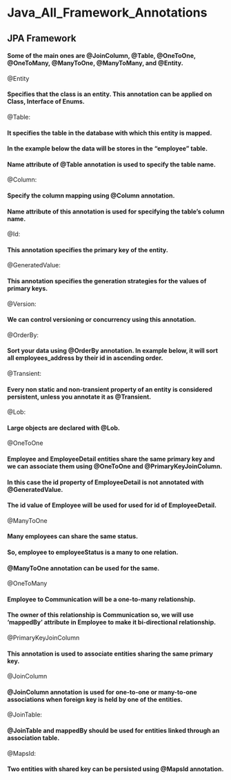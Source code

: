 # Java_All_Framework_Annotations

## JPA Framework

#### Some of the main ones are @JoinColumn, @Table, @OneToOne, @OneToMany, @ManyToOne, @ManyToMany, and @Entity.


@Entity
#### Specifies that the class is an entity. This annotation can be applied on Class, Interface of Enums.

@Table: 
#### It specifies the table in the database with which this entity is mapped. 
#### In the example below the data will be stores in the “employee” table. 
#### Name attribute of @Table annotation is used to specify the table name.

@Column: 
#### Specify the column mapping using @Column annotation. 
#### Name attribute of this annotation is used for specifying the table’s column name.

@Id: 
#### This annotation specifies the primary key of the entity.

@GeneratedValue: 
#### This annotation specifies the generation strategies for the values of primary keys.

@Version: 
#### We can control versioning or concurrency using this annotation.

@OrderBy: 
#### Sort your data using @OrderBy annotation. In example below, it will sort all employees_address by their id in ascending order.

@Transient: 
#### Every non static and non-transient property of an entity is considered persistent, unless you annotate it as @Transient.

@Lob: 
#### Large objects are declared with @Lob.

@OneToOne
#### Employee and EmployeeDetail entities share the same primary key and we can associate them using @OneToOne and @PrimaryKeyJoinColumn.
#### In this case the id property of EmployeeDetail is not annotated with @GeneratedValue. 
#### The id value of Employee will be used for used for id of EmployeeDetail.

@ManyToOne
#### Many employees can share the same status. 
#### So, employee to employeeStatus is a many to one relation. 
#### @ManyToOne annotation can be used for the same.

@OneToMany
#### Employee to Communication will be a one-to-many relationship. 
#### The owner of this relationship is Communication so, we will use ‘mappedBy’ attribute in Employee to make it bi-directional relationship.

@PrimaryKeyJoinColumn
#### This annotation is used to associate entities sharing the same primary key.

@JoinColumn
#### @JoinColumn annotation is used for one-to-one or many-to-one associations when foreign key is held by one of the entities.

@JoinTable: 
#### @JoinTable and mappedBy should be used for entities linked through an association table.

@MapsId: 
#### Two entities with shared key can be persisted using @MapsId annotation.
